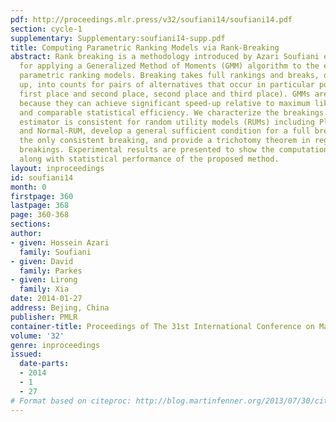 ```yaml
---
pdf: http://proceedings.mlr.press/v32/soufiani14/soufiani14.pdf
section: cycle-1
supplementary: Supplementary:soufiani14-supp.pdf
title: Computing Parametric Ranking Models via Rank-Breaking
abstract: Rank breaking is a methodology introduced by Azari Soufiani et al. (2013a)
  for applying a Generalized Method of Moments (GMM) algorithm to the estimation of
  parametric ranking models. Breaking takes full rankings and breaks, or splits them
  up, into counts for pairs of alternatives that occur in particular positions (e.g.,
  first place and second place, second place and third place). GMMs are of interest
  because they can achieve significant speed-up relative to maximum likelihood approaches
  and comparable statistical efficiency. We characterize the breakings for which the
  estimator is consistent for random utility models (RUMs) including Plackett-Luce
  and Normal-RUM, develop a general sufficient condition for a full breaking to be
  the only consistent breaking, and provide a trichotomy theorem in regard to single-edge
  breakings. Experimental results are presented to show the computational efficiency
  along with statistical performance of the proposed method.
layout: inproceedings
id: soufiani14
month: 0
firstpage: 360
lastpage: 368
page: 360-368
sections: 
author:
- given: Hossein Azari
  family: Soufiani
- given: David
  family: Parkes
- given: Lirong
  family: Xia
date: 2014-01-27
address: Bejing, China
publisher: PMLR
container-title: Proceedings of The 31st International Conference on Machine Learning
volume: '32'
genre: inproceedings
issued:
  date-parts:
  - 2014
  - 1
  - 27
# Format based on citeproc: http://blog.martinfenner.org/2013/07/30/citeproc-yaml-for-bibliographies/
---
```

